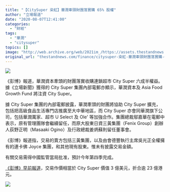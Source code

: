 ```yaml
---
title: "【CitySuper 染紅】華潤牽頭財團落實購 65% 股權"
author: "立場報道"
date: "2020-08-07T12:41:00"
categories:
  - "財經"
tags:
  - "華潤"
  - "citysuper"
topics: []
image: "http://web.archive.org/web/2021im_/https://assets.thestandnews.com/media/photos/citysuper-05_IFLtV_yaUt91k.png"
original_url: "thestandnews.com/finance/citysuper-染紅-華潤牽頭財團落實購-65-股權"
---
```

![](http://web.archive.org/web/2021im_/https://assets.thestandnews.com/media/photos/citysuper-05_IFLtV_yaUt91k.png)

《彭博》報道，華潤資本牽頭的財團落實收購連鎖超市 City Super 六成半權益。據《立場新聞》獲得的 City Super 集團內部電郵亦顯示，華潤資本及 Asia Food Growth Fund 將注資 City Super。

據 City Super 集團的內部電郵披露，華潤牽頭的財團將協助 City Super 擴充，包括把高級食品生活專門店推廣至大中華地區，而 City Super 亦會同華潤旗下公司，包括華潤萬家、超市 U Select 及 Ole' 等加強合作。集團總裁鄔嘉華在電郵中表示，原有管理團隊會繼續留任，而原大股東日資三黃集團（Fenix Group）創辦人荻野正明（Masaaki Ogino）及行政總裁姜炳蘇則留任董事會。

《彭博》報道指，交易的賣方包括三黃集團，以及由會德豐執行主席吳光正全權擁有的連卡佛 Joyce 集團，和其他現有股東。惟未有披露交易金額。

有關交易需得中國監管當局批准，預計今年第四季完成。

[《彭博》早前報道](http://web.archive.org/web/20211229132308/https://finance.yahoo.com/news/hong-kong-city-super-owner-082621108.html)，交易作價相當於 City Super 價值 3 億美元，折合逾 23 億港元。

![](http://web.archive.org/web/2021im_/https://assets.thestandnews.com/media/photos/citysuper_kPpHI_eqTGoiR.jpg)